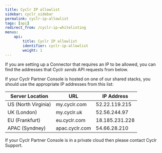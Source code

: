 ```yaml
---
title: Cyclr IP allowlist
sidebar: cyclr_sidebar
permalink: cyclr-ip-allowlist
tags: [api]
redirect_from: /cyclr-ip-whitelisting
menus:
    api:
        title: Cyclr IP allowlist
        identifier: cyclr-ip-allowlist
        weight: 1
---
```


If you are setting up a Connector that requires an IP to be allowed, you can find the addresses that Cyclr *sends* API requests from below.

If your Cyclr Partner Console is hosted on one of our shared stacks, you should use the appropriate IP addresses from this list:

| Server Location | URL | IP Address |
| --- | --- | --- 
| US (North Virginia) | my.cyclr.com | 52.22.119.215 |
| UK (London) | my.cyclr.uk | 52.56.244.97 |
| EU (Frankfurt) | eu.cyclr.com | 18.185.231.228 |
| APAC (Syndney) | apac.cyclr.com | 54.66.28.210 |

If your Cyclr Partner Console is in a private cloud then please contact Cyclr Support.

